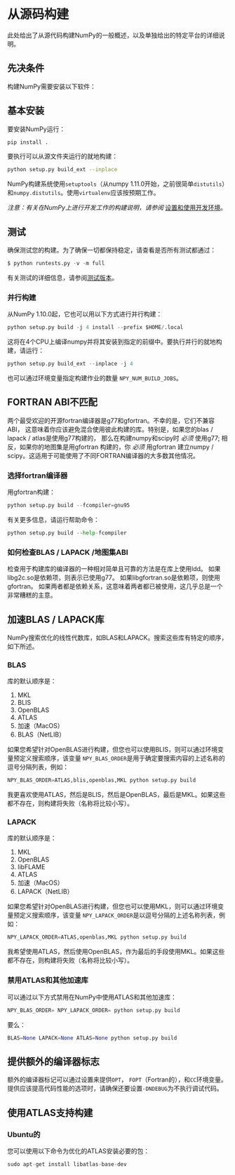 # 从源码构建

此处给出了从源代码构建NumPy的一般概述，以及单独给出的特定平台的详细说明。

## 先决条件

构建NumPy需要安装以下软件：

## 基本安装

要安装NumPy运行：

``` bash
pip install .
```

要执行可以从源文件夹运行的就地构建：

``` bash
python setup.py build_ext --inplace
```

NumPy构建系统使用``setuptools``（从numpy 1.11.0开始，之前很简单``distutils``）和``numpy.distutils``。使用``virtualenv``应该按预期工作。

*注意：有关在NumPy上进行开发工作的构建说明，请参阅* 
[设置和使用开发环境](/dev/development_environment.html)。

## 测试

确保测试您的构建。为了确保一切都保持稳定，请查看是否所有测试都通过：

``` python
$ python runtests.py -v -m full
```

有关测试的详细信息，请参阅[测试版本](/dev/development_environment.html#测试构建)。

### 并行构建

从NumPy 1.10.0起，它也可以用以下方式进行并行构建：

``` python
python setup.py build -j 4 install --prefix $HOME/.local
```

这将在4个CPU上编译numpy并将其安装到指定的前缀中。要执行并行的就地构建，请运行：

``` python
python setup.py build_ext --inplace -j 4
```

也可以通过环境变量指定构建作业的数量
 ``NPY_NUM_BUILD_JOBS``。

## FORTRAN ABI不匹配

两个最受欢迎的开源fortran编译器是g77和gfortran。不幸的是，它们不兼容ABI，
这意味着你应该避免混合使用彼此构建的库。特别是，如果您的blas / lapack / atlas是使用g77构建的，
那么在构建numpy和scipy时 *必须* 使用g77; 
相反，如果你的地图集是用gfortran 构建的，你 *必须* 用gfortran
建立numpy / scipy。这适用于可能使用了不同FORTRAN编译器的大多数其他情况。

### 选择fortran编译器

用gfortran构建：

``` python
python setup.py build --fcompiler=gnu95
```

有关更多信息，请运行帮助命令：

``` python
python setup.py build --help-fcompiler
```

### 如何检查BLAS / LAPACK /地图集ABI 

检查用于构建库的编译器的一种相对简单且可靠的方法是在库上使用ldd。
如果libg2c.so是依赖项，则表示已使用g77。
如果libgfortran.so是依赖项，则使用gfortran。
如果两者都是依赖关系，这意味着两者都已被使用，这几乎总是一个非常糟糕的主意。

## 加速BLAS / LAPACK库

NumPy搜索优化的线性代数库，如BLAS和LAPACK。搜索这些库有特定的顺序，如下所述。

### BLAS 

库的默认顺序是：

1. MKL
1. BLIS
1. OpenBLAS
1. ATLAS
1. 加速（MacOS）
1. BLAS（NetLIB）

如果您希望针对OpenBLAS进行构建，但您也可以使用BLIS，则可以通过环境变量预定义搜索顺序，该变量
 ``NPY_BLAS_ORDER``是用于确定要搜索内容的上述名称的逗号分隔列表，例如：

``` python
NPY_BLAS_ORDER=ATLAS,blis,openblas,MKL python setup.py build
```

我更喜欢使用ATLAS，然后是BLIS，然后是OpenBLAS，最后是MKL。如果这些都不存在，则构建将失败（名称将比较小写）。

### LAPACK 

库的默认顺序是：

1. MKL
1. OpenBLAS
1. libFLAME
1. ATLAS
1. 加速（MacOS）
1. LAPACK（NetLIB）

如果您希望针对OpenBLAS进行构建，但您也可以使用MKL，则可以通过环境变量预定义搜索顺序，该变量
 ``NPY_LAPACK_ORDER``是以逗号分隔的上述名称列表，例如：

``` python
NPY_LAPACK_ORDER=ATLAS,openblas,MKL python setup.py build
```

我希望使用ATLAS，然后使用OpenBLAS，作为最后的手段使用MKL。如果这些都不存在，则构建将失败（名称将比较小写）。

### 禁用ATLAS和其他加速库

可以通过以下方式禁用在NumPy中使用ATLAS和其他加速库：

``` python
NPY_BLAS_ORDER= NPY_LAPACK_ORDER= python setup.py build
```

要么：

``` python
BLAS=None LAPACK=None ATLAS=None python setup.py build
```

## 提供额外的编译器标志

额外的编译器标记可以通过设置来提供``OPT``，
 ``FOPT``（Fortran的），和``CC``环境变量。提供应该提高代码性能的选项时，请确保还要设置``-DNDEBUG``为不执行调试代码。

## 使用ATLAS支持构建

### Ubuntu的

您可以使用以下命令为优化的ATLAS安装必要的包：

``` python
sudo apt-get install libatlas-base-dev
```
